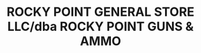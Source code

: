 ---
title: "ROCKY POINT GENERAL STORE LLC/dba ROCKY POINT GUNS & AMMO"
url: /rocky-point/rocky-point-general-store-llc-dba-rocky-point-guns-und-ammo/
shop: Dorfladen
---